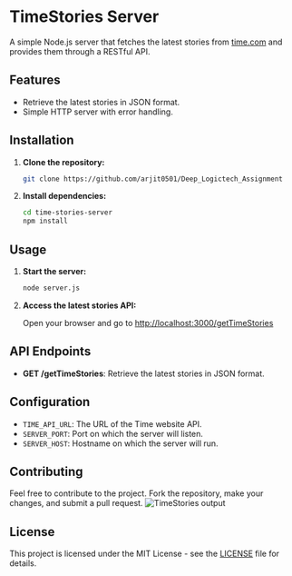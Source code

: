 # TimeStories Server

A simple Node.js server that fetches the latest stories from [time.com](https://time.com) and provides them through a RESTful API.

## Features

- Retrieve the latest stories in JSON format.
- Simple HTTP server with error handling.

## Installation

1. **Clone the repository:**

    ```bash
    git clone https://github.com/arjit0501/Deep_Logictech_Assignment
    ```

2. **Install dependencies:**

    ```bash
    cd time-stories-server
    npm install
    ```

## Usage

1. **Start the server:**

    ```bash
    node server.js
    ```

2. **Access the latest stories API:**

    Open your browser and go to [http://localhost:3000/getTimeStories](http://localhost:3000/getTimeStories)

## API Endpoints

- **GET /getTimeStories**: Retrieve the latest stories in JSON format.

## Configuration

- `TIME_API_URL`: The URL of the Time website API.
- `SERVER_PORT`: Port on which the server will listen.
- `SERVER_HOST`: Hostname on which the server will run.

## Contributing

Feel free to contribute to the project. Fork the repository, make your changes, and submit a pull request.
![TimeStories output ](https://example.com/time-stories-logo.png)


## License

This project is licensed under the MIT License - see the [LICENSE](LICENSE) file for details.
